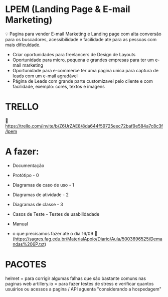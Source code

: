 
# LPEM (Landing Page & E-mail Marketing)

💡 Pagina para vender E-mail Marketing e Landing page com alta conversão para os buscadores, acessibilidade e facilidade até para as pessoas com mais dificuldade.

 - Criar oportunidades para freelancers de Design de Layouts 
 - Oportunidade para micro, pequena e grandes empresas para ter um e-mail marketing
 - Oportunidade para e-commerce ter uma pagina unica para captura de leads com um e-mail agradável
 - Página de Leads com grande parte customizavel pelo cliente e com facilidade, exemplo: cores, textos e imagens
 
# TRELLO
:link: https://trello.com/invite/b/Z6UrZAE8/8da644f59725eec72baf9e584a7c8c3f/lpem

# A fazer:
 * Documentação
 * Protótipo - 0
 * Diagramas de caso de uso - 1
 * Diagramas de atividade - 2
 * Diagramas de classe - 3
 * Casos de Teste - Testes de usabilidadade
 
 * Manual
 * o que precisamos fazer até o dia 16/09 :link: (https://sagres.fag.edu.br/MaterialApoio/Diario/Aula/5003696525/Demandas%206P.txt)


# PACOTES
helmet = para corrigir algumas falhas que são bastante comuns nas paginas web
artillery.io = para fazer testes de stress e verificar quantos usuários ou acessos a pagina / API aguenta "considerando a hospedagem"
